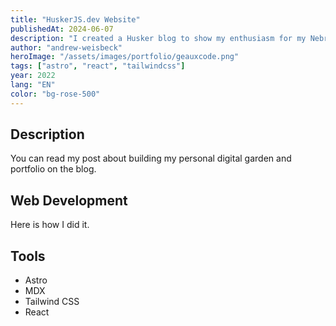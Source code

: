 ```yaml
---
title: "HuskerJS.dev Website"
publishedAt: 2024-06-07
description: "I created a Husker blog to show my enthusiasm for my Nebraska Cornhuskers."
author: "andrew-weisbeck"
heroImage: "/assets/images/portfolio/geauxcode.png"
tags: ["astro", "react", "tailwindcss"]
year: 2022
lang: "EN"
color: "bg-rose-500"
---
```


## Description

You can read my post about building my personal digital garden and portfolio on the blog.

## Web Development

Here is how I did it.

## Tools

- Astro
- MDX
- Tailwind CSS
- React